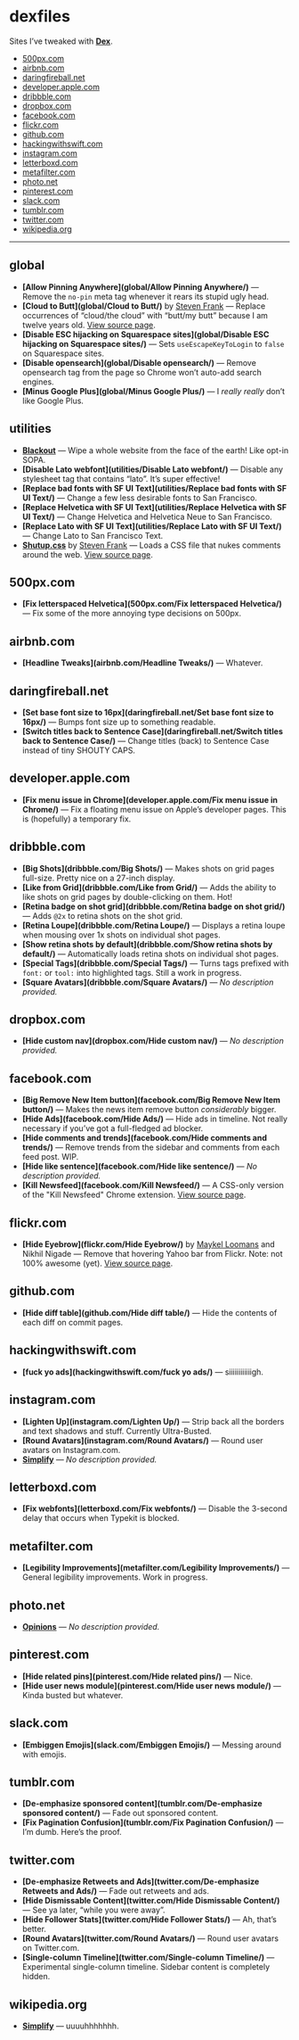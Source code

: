 # dexfiles

Sites I’ve tweaked with **[Dex](https://github.com/meyer/dex)**.

- [500px.com](#500pxcom)
- [airbnb.com](#airbnbcom)
- [daringfireball.net](#daringfireballnet)
- [developer.apple.com](#developerapplecom)
- [dribbble.com](#dribbblecom)
- [dropbox.com](#dropboxcom)
- [facebook.com](#facebookcom)
- [flickr.com](#flickrcom)
- [github.com](#githubcom)
- [hackingwithswift.com](#hackingwithswiftcom)
- [instagram.com](#instagramcom)
- [letterboxd.com](#letterboxdcom)
- [metafilter.com](#metafiltercom)
- [photo.net](#photonet)
- [pinterest.com](#pinterestcom)
- [slack.com](#slackcom)
- [tumblr.com](#tumblrcom)
- [twitter.com](#twittercom)
- [wikipedia.org](#wikipediaorg)

---

## global

- **[Allow Pinning Anywhere](global/Allow Pinning Anywhere/)** — Remove the `no-pin` meta tag whenever it rears its stupid ugly head.
- **[Cloud to Butt](global/Cloud to Butt/)** by [Steven Frank](http://twitter.com/stevenf) — Replace occurrences of “cloud/the cloud” with “butt/my butt” because I am twelve years old. [View source page](https://github.com/panicsteve/cloud-to-butt).
- **[Disable ESC hijacking on Squarespace sites](global/Disable ESC hijacking on Squarespace sites/)** — Sets `useEscapeKeyToLogin` to `false` on Squarespace sites.
- **[Disable opensearch](global/Disable opensearch/)** — Remove opensearch tag from the page so Chrome won’t auto-add search engines.
- **[Minus Google Plus](global/Minus Google Plus/)** — I *really really* don’t like Google Plus.

## utilities

- **[Blackout](utilities/Blackout/)** — Wipe a whole website from the face of the earth! Like opt-in SOPA.
- **[Disable Lato webfont](utilities/Disable Lato webfont/)** — Disable any stylesheet tag that contains “lato”. It’s super effective!
- **[Replace bad fonts with SF UI Text](utilities/Replace bad fonts with SF UI Text/)** — Change a few less desirable fonts to San Francisco.
- **[Replace Helvetica with SF UI Text](utilities/Replace Helvetica with SF UI Text/)** — Change Helvetica and Helvetica Neue to San Francisco.
- **[Replace Lato with SF UI Text](utilities/Replace Lato with SF UI Text/)** — Change Lato to San Francisco Text.
- **[Shutup.css](utilities/Shutup.css/)** by [Steven Frank](http://twitter.com/stevenf) — Loads a CSS file that nukes comments around the web. [View source page](https://stevenf.com/shutup-css).

## 500px.com

- **[Fix letterspaced Helvetica](500px.com/Fix letterspaced Helvetica/)** — Fix some of the more annoying type decisions on 500px.

## airbnb.com

- **[Headline Tweaks](airbnb.com/Headline Tweaks/)** — Whatever.

## daringfireball.net

- **[Set base font size to 16px](daringfireball.net/Set base font size to 16px/)** — Bumps font size up to something readable.
- **[Switch titles back to Sentence Case](daringfireball.net/Switch titles back to Sentence Case/)** — Change titles (back) to Sentence Case instead of tiny SHOUTY CAPS.

## developer.apple.com

- **[Fix menu issue in Chrome](developer.apple.com/Fix menu issue in Chrome/)** — Fix a floating menu issue on Apple’s developer pages. This is (hopefully) a temporary fix.

## dribbble.com

- **[Big Shots](dribbble.com/Big Shots/)** — Makes shots on grid pages full-size. Pretty nice on a 27-inch display.
- **[Like from Grid](dribbble.com/Like from Grid/)** — Adds the ability to like shots on grid pages by double-clicking on them. Hot!
- **[Retina badge on shot grid](dribbble.com/Retina badge on shot grid/)** — Adds `@2x` to retina shots on the shot grid.
- **[Retina Loupe](dribbble.com/Retina Loupe/)** — Displays a retina loupe when mousing over 1x shots on individual shot pages.
- **[Show retina shots by default](dribbble.com/Show retina shots by default/)** — Automatically loads retina shots on individual shot pages.
- **[Special Tags](dribbble.com/Special Tags/)** — Turns tags prefixed with `font:` or `tool:` into highlighted tags. Still a work in progress.
- **[Square Avatars](dribbble.com/Square Avatars/)** — *No description provided.*

## dropbox.com

- **[Hide custom nav](dropbox.com/Hide custom nav/)** — *No description provided.*

## facebook.com

- **[Big Remove New Item button](facebook.com/Big Remove New Item button/)** — Makes the news item remove button *considerably* bigger.
- **[Hide Ads](facebook.com/Hide Ads/)** — Hide ads in timeline. Not really necessary if you’ve got a full-fledged ad blocker.
- **[Hide comments and trends](facebook.com/Hide comments and trends/)** — Remove trends from the sidebar and comments from each feed post. WIP.
- **[Hide like sentence](facebook.com/Hide like sentence/)** — *No description provided.*
- **[Kill Newsfeed](facebook.com/Kill Newsfeed/)** — A CSS-only version of the "Kill Newsfeed" Chrome extension. [View source page](https://github.com/nealwu/KillNewsFeed).

## flickr.com

- **[Hide Eyebrow](flickr.com/Hide Eyebrow/)** by [Maykel Loomans](http://twitter.com/miekd) and Nikhil Nigade — Remove that hovering Yahoo bar from Flickr. Note: not 100% awesome (yet). [View source page](https://gist.github.com/dezinezync/6173068).

## github.com

- **[Hide diff table](github.com/Hide diff table/)** — Hide the contents of each diff on commit pages.

## hackingwithswift.com

- **[fuck yo ads](hackingwithswift.com/fuck yo ads/)** — siiiiiiiiiiiigh.

## instagram.com

- **[Lighten Up](instagram.com/Lighten Up/)** — Strip back all the borders and text shadows and stuff. Currently Ultra-Busted.
- **[Round Avatars](instagram.com/Round Avatars/)** — Round user avatars on Instagram.com.
- **[Simplify](instagram.com/Simplify/)** — *No description provided.*

## letterboxd.com

- **[Fix webfonts](letterboxd.com/Fix webfonts/)** — Disable the 3-second delay that occurs when Typekit is blocked.

## metafilter.com

- **[Legibility Improvements](metafilter.com/Legibility Improvements/)** — General legibility improvements. Work in progress.

## photo.net

- **[Opinions](photo.net/Opinions/)** — *No description provided.*

## pinterest.com

- **[Hide related pins](pinterest.com/Hide related pins/)** — Nice.
- **[Hide user news module](pinterest.com/Hide user news module/)** — Kinda busted but whatever.

## slack.com

- **[Embiggen Emojis](slack.com/Embiggen Emojis/)** — Messing around with emojis.

## tumblr.com

- **[De-emphasize sponsored content](tumblr.com/De-emphasize sponsored content/)** — Fade out sponsored content.
- **[Fix Pagination Confusion](tumblr.com/Fix Pagination Confusion/)** — I’m dumb. Here’s the proof.

## twitter.com

- **[De-emphasize Retweets and Ads](twitter.com/De-emphasize Retweets and Ads/)** — Fade out retweets and ads.
- **[Hide Dismissable Content](twitter.com/Hide Dismissable Content/)** — See ya later, “while you were away”.
- **[Hide Follower Stats](twitter.com/Hide Follower Stats/)** — Ah, that’s better.
- **[Round Avatars](twitter.com/Round Avatars/)** — Round user avatars on Twitter.com.
- **[Single-column Timeline](twitter.com/Single-column Timeline/)** — Experimental single-column timeline. Sidebar content is completely hidden.

## wikipedia.org

- **[Simplify](wikipedia.org/Simplify/)** — uuuuhhhhhhh.
